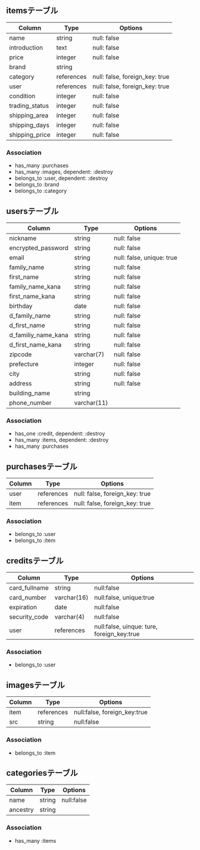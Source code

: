 ## itemsテーブル
|Column|Type|Options|
|------|----|-------|
|name|string|null: false|
|introduction|text|null: false|
|price|integer|null: false|
|brand|string||
|category|references|null: false, foreign_key: true|
|user|references|null: false, foreign_key: true|
|condition|integer|null: false|
|trading_status|integer|null: false|
|shipping_area|integer|null: false|
|shipping_days|integer|null: false|
|shipping_price|integer|null: false|
### Association
- has_many :purchases
- has_many :images, dependent: :destroy
- belongs_to :user, dependent: :destroy
- belongs_to :brand
- belongs_to :category

## usersテーブル
|Column|Type|Options|
|------|----|-------|
|nickname|string|null: false|
|encrypted_password|string|null: false|
|email|string|null: false, unique: true|
|family_name|string|null: false|
|first_name|string|null: false|
|family_name_kana|string|null: false|
|first_name_kana|string|null: false|
|birthday|date|null: false|
|d_family_name|string|null: false|
|d_first_name|string|null: false|
|d_familiy_name_kana|string|null: false|
|d_first_name_kana|string|null: false|
|zipcode|varchar(7)|null: false|
|prefecture|integer|null: false|
|city|string|null: false|
|address|string|null: false|
|building_name|string||
|phone_number|varchar(11)||
### Association
- has_one :credit, dependent: :destroy
- has_many :items, dependent: :destroy
- has_many :purchases

## purchasesテーブル
|Column|Type|Options|
|------|----|-------|
|user|references|null: false, foreign_key: true|
|item|references|null: false, foreign_key: true|
### Association
- belongs_to :user
- belongs_to :item

## creditsテーブル
|Column|Type|Options|
|------|----|-------|
|card_fullname|string|null:false|
|card_number|varchar(16)|null:false, unique:true|
|expiration|date|null:false|
|security_code|varchar(4)|null:false|
|user|references|null:false, uinque: ture, foreign_key:true|
### Association
- belongs_to :user

## imagesテーブル
|Column|Type|Options|
|------|----|-------|
|item|references|null:false, foreign_key:true|
|src|string|null:false|
### Association
- belongs_to :item

## categoriesテーブル
|Column|Type|Options|
|------|----|-------|
|name|string|null:false|
|ancestry|string||
### Association
- has_many :items
